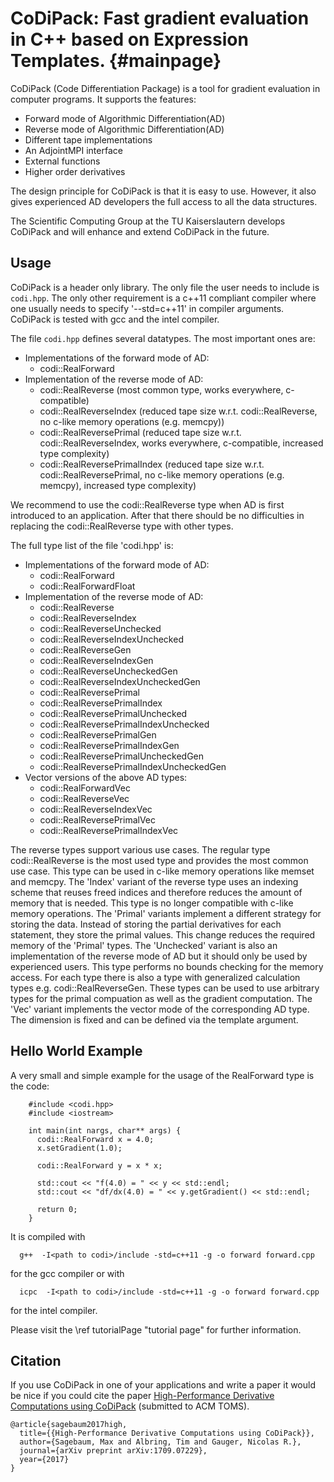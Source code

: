 CoDiPack: Fast gradient evaluation in C++ based on Expression Templates.   {#mainpage}
============

CoDiPack (Code Differentiation Package) is a tool for gradient evaluation in computer programs. It supports the features:
  - Forward mode of Algorithmic Differentiation(AD)
  - Reverse mode of Algorithmic Differentiation(AD)
  - Different tape implementations
  - An AdjointMPI interface
  - External functions
  - Higher order derivatives

The design principle for CoDiPack is that it is easy to use.
However, it also gives experienced AD developers the full access to all the data structures.

The Scientific Computing Group at the TU Kaiserslautern develops CoDiPack and
will enhance and extend CoDiPack in the future.

## Usage

CoDiPack is a header only library.
The only file the user needs to include is `codi.hpp`.
The only other requirement is a c++11 compliant compiler
where one usually needs to specify '--std=c++11' in compiler arguments.
CoDiPack is tested with gcc and the intel compiler.

The file `codi.hpp` defines several datatypes. The most important ones are:
 - Implementations of the forward mode of AD:
   - codi::RealForward
 - Implementation of the reverse mode of AD:
   - codi::RealReverse (most common type, works everywhere, c-compatible)
   - codi::RealReverseIndex (reduced tape size w.r.t. codi::RealReverse, no c-like memory operations (e.g. memcpy))
   - codi::RealReversePrimal (reduced tape size w.r.t. codi::RealReverseIndex, works everywhere, c-compatible, increased type complexity)
   - codi::RealReversePrimalIndex (reduced tape size w.r.t. codi::RealReversePrimal, no c-like memory operations (e.g. memcpy), increased type complexity)

We recommend to use the codi::RealReverse type when AD is first introduced to an application.
After that there should be no difficulties in replacing the codi::RealReverse type with other types.

The full type list of the file 'codi.hpp' is:
 - Implementations of the forward mode of AD:
   - codi::RealForward
   - codi::RealForwardFloat
 - Implementation of the reverse mode of AD:
   - codi::RealReverse
   - codi::RealReverseIndex
   - codi::RealReverseUnchecked
   - codi::RealReverseIndexUnchecked
   - codi::RealReverseGen
   - codi::RealReverseIndexGen
   - codi::RealReverseUncheckedGen
   - codi::RealReverseIndexUncheckedGen
   - codi::RealReversePrimal
   - codi::RealReversePrimalIndex
   - codi::RealReversePrimalUnchecked
   - codi::RealReversePrimalIndexUnchecked
   - codi::RealReversePrimalGen
   - codi::RealReversePrimalIndexGen
   - codi::RealReversePrimalUncheckedGen
   - codi::RealReversePrimalIndexUncheckedGen
 - Vector versions of the above AD types:
   - codi::RealForwardVec<dim>
   - codi::RealReverseVec<dim>
   - codi::RealReverseIndexVec<dim>
   - codi::RealReversePrimalVec<dim>
   - codi::RealReversePrimalIndexVec<dim>

The reverse types support various use cases. The regular type codi::RealReverse is the most used type and provides
the most common use case. This type can be used in c-like memory operations like memset and memcpy.
The 'Index' variant of the reverse type uses an indexing scheme that reuses freed indices and therefore
reduces the amount of memory that is needed. This type is no longer compatible with c-like memory operations.
The 'Primal' variants implement a different strategy for storing the data.
Instead of storing the partial derivatives for each statement, they store the primal values.
This change reduces the required memory of the 'Primal' types.
The 'Unchecked' variant is also an implementation of the reverse mode of AD but it should only be used by experienced users. This type performs no bounds checking for the memory access.
For each type there is also a type with generalized calculation types e.g. codi::RealReverseGen.
These types can be used to use arbitrary types for the primal compuation as well as the gradient computation.
The 'Vec' variant implements the vector mode of the corresponding AD type.
The dimension is fixed and can be defined via the template argument.

## Hello World Example

A very small and simple example for the usage of the RealForward type is the code:

~~~~{.cpp}
    #include <codi.hpp>
    #include <iostream>

    int main(int nargs, char** args) {
      codi::RealForward x = 4.0;
      x.setGradient(1.0);

      codi::RealForward y = x * x;

      std::cout << "f(4.0) = " << y << std::endl;
      std::cout << "df/dx(4.0) = " << y.getGradient() << std::endl;

      return 0;
    }
~~~~

It is compiled with
~~~~{.txt}
  g++  -I<path to codi>/include -std=c++11 -g -o forward forward.cpp
~~~~
for the gcc compiler or with
~~~~{.txt}
  icpc  -I<path to codi>/include -std=c++11 -g -o forward forward.cpp
~~~~
for the intel compiler.

Please visit the \ref tutorialPage "tutorial page" for further information.

## Citation

If you use CoDiPack in one of your applications and write a paper it would be nice if you could cite the paper
[High-Performance Derivative Computations using CoDiPack](https://arxiv.org/abs/1709.07229) (submitted to ACM TOMS).
~~~~{.txt}
@article{sagebaum2017high,
  title={{High-Performance Derivative Computations using CoDiPack}},
  author={Sagebaum, Max and Albring, Tim and Gauger, Nicolas R.},
  journal={arXiv preprint arXiv:1709.07229},
  year={2017}
}
~~~~
